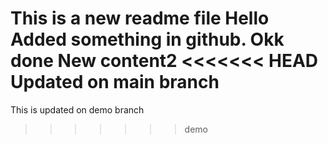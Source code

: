 This is a new readme file
Hello
Added something in github.
Okk done
New content2
<<<<<<< HEAD
Updated on main branch
=======
This is updated on demo branch
>>>>>>> demo
